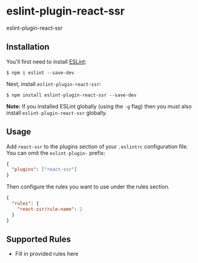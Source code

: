 # eslint-plugin-react-ssr

eslint-plugin-react-ssr

## Installation

You'll first need to install [ESLint](http://eslint.org):

```
$ npm i eslint --save-dev
```

Next, install `eslint-plugin-react-ssr`:

```
$ npm install eslint-plugin-react-ssr --save-dev
```

**Note:** If you installed ESLint globally (using the `-g` flag) then you must also install `eslint-plugin-react-ssr` globally.

## Usage

Add `react-ssr` to the plugins section of your `.eslintrc` configuration file. You can omit the `eslint-plugin-` prefix:

```json
{
  "plugins": ["react-ssr"]
}
```

Then configure the rules you want to use under the rules section.

```json
{
  "rules": {
    "react-ssr/rule-name": 2
  }
}
```

## Supported Rules

- Fill in provided rules here
